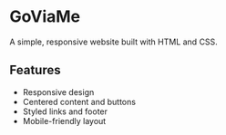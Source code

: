 # GoViaMe

A simple, responsive website built with HTML and CSS.

## Features

- Responsive design
- Centered content and buttons
- Styled links and footer
- Mobile-friendly layout

